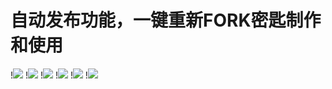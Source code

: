 # 自动发布功能，一键重新FORK密匙制作和使用
!<img src="https://github.com/danshui-git/shuoming/blob/master/doc/jm1.png" />
!<img src="https://github.com/danshui-git/shuoming/blob/master/doc/jm2.png" />
!<img src="https://github.com/danshui-git/shuoming/blob/master/doc/jm3.png" />
!<img src="https://github.com/danshui-git/shuoming/blob/master/doc/jm4.png" />
!<img src="https://github.com/danshui-git/shuoming/blob/master/doc/jm5.png" />
!<img src="https://github.com/danshui-git/shuoming/blob/master/doc/jm6.png" />
